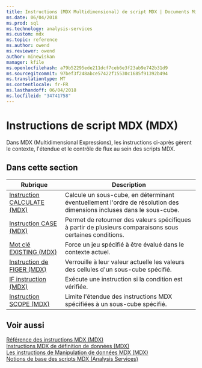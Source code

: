 ```yaml
---
title: Instructions (MDX Multidimensional) de script MDX | Documents Microsoft
ms.date: 06/04/2018
ms.prod: sql
ms.technology: analysis-services
ms.custom: mdx
ms.topic: reference
ms.author: owend
ms.reviewer: owend
author: minewiskan
manager: kfile
ms.openlocfilehash: a79b52295ede211dcf7ceb6e3f23ab9e742b31d9
ms.sourcegitcommit: 97bef3f248abce57422f15530c1685f91392b494
ms.translationtype: MT
ms.contentlocale: fr-FR
ms.lasthandoff: 06/04/2018
ms.locfileid: "34741758"
---
```

# <a name="mdx-scripting-statements-mdx"></a>Instructions de script MDX (MDX)


  Dans MDX (Multidimensional Expressions), les instructions ci-après gèrent le contexte, l'étendue et le contrôle de flux au sein des scripts MDX.  
  
## <a name="in-this-section"></a>Dans cette section  
  
|Rubrique|Description|  
|-----------|-----------------|  
|[Instruction CALCULATE &#40;MDX&#41;](../mdx/mdx-scripting-calculate.md)|Calcule un sous-cube, en déterminant éventuellement l'ordre de résolution des dimensions incluses dans le sous-cube.|  
|[Instruction CASE &#40;MDX&#41;](../mdx/case-statement-mdx.md)|Permet de retourner des valeurs spécifiques à partir de plusieurs comparaisons sous certaines conditions.|  
|[Mot clé EXISTING &#40;MDX&#41;](../analysis-services/multidimensional-models/mdx/mdx-query-existing-keyword.md)|Force un jeu spécifié à être évalué dans le contexte actuel.|  
|[Instruction de FIGER &#40;MDX&#41;](../mdx/mdx-scripting-freeze.md)|Verrouille à leur valeur actuelle les valeurs des cellules d'un sous-cube spécifié.|  
|[IF instruction &#40;MDX&#41;](../mdx/mdx-scripting-if.md)|Exécute une instruction si la condition est vérifiée.|  
|[Instruction SCOPE &#40;MDX&#41;](../mdx/mdx-scripting-scope.md)|Limite l'étendue des instructions MDX spécifiées à un sous-cube spécifié.|  
  
## <a name="see-also"></a>Voir aussi  
 [Référence des instructions MDX &#40;MDX&#41;](../mdx/mdx-statement-reference-mdx.md)   
 [Instructions MDX de définition de données &#40;MDX&#41;](../mdx/mdx-data-definition-statements-mdx.md)   
 [Les instructions de Manipulation de données MDX &#40;MDX&#41;](../mdx/mdx-data-manipulation-statements-mdx.md)   
 [Notions de base des scripts MDX &#40;Analysis Services&#41;](../analysis-services/multidimensional-models/mdx/mdx-scripting-fundamentals-analysis-services.md)  
  
  
